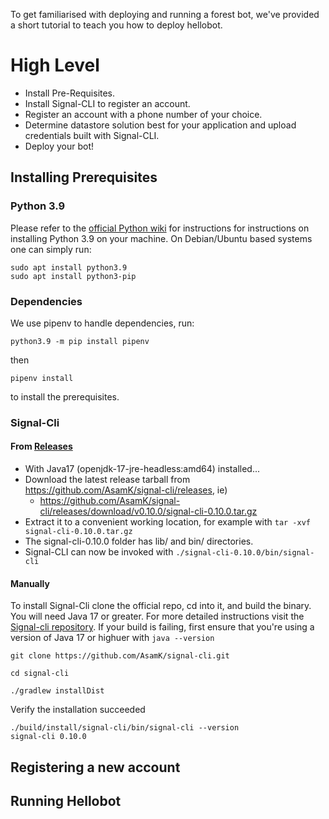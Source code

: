 To get familiarised with deploying and running a forest bot, we've provided a short tutorial to teach you how to deploy hellobot.

# High Level #

 * Install Pre-Requisites.
 * Install Signal-CLI to register an account.
 * Register an account with a phone number of your choice.
 * Determine datastore solution best for your application and upload credentials built with Signal-CLI.
 * Deploy your bot!

## Installing Prerequisites ##

### Python 3.9 ### 

Please refer to the [official Python wiki](https://wiki.python.org/moin/BeginnersGuide/Download) for instructions 
for instructions on installing Python 3.9 on your machine. On Debian/Ubuntu based systems one can simply run:

```
sudo apt install python3.9
sudo apt install python3-pip
```

### Dependencies ###

We use pipenv to handle dependencies, run:

```
python3.9 -m pip install pipenv
```
then 
```
pipenv install 
```
to install the prerequisites.

### Signal-Cli ###

#### From [Releases](https://github.com/AsamK/signal-cli/releases) ####

* With Java17 (openjdk-17-jre-headless:amd64) installed...
* Download the latest release tarball from https://github.com/AsamK/signal-cli/releases, ie) 
  * https://github.com/AsamK/signal-cli/releases/download/v0.10.0/signal-cli-0.10.0.tar.gz
* Extract it to a convenient working location, for example with `tar -xvf signal-cli-0.10.0.tar.gz`
* The signal-cli-0.10.0 folder has lib/ and bin/ directories. 
* Signal-CLI can now be invoked with `./signal-cli-0.10.0/bin/signal-cli`


#### Manually ####
To install Signal-Cli clone the official repo, cd into it, and build the binary. You will need Java 17 or greater. For more detailed instructions visit the [Signal-cli repository](https://github.com/AsamK/signal-cli). If your build is failing, first ensure that you're using a version of Java 17 or highuer with `java --version`

```
git clone https://github.com/AsamK/signal-cli.git

cd signal-cli

./gradlew installDist
```
Verify the installation succeeded 

```
./build/install/signal-cli/bin/signal-cli --version
signal-cli 0.10.0
```

## Registering a new account






## Running Hellobot ##
